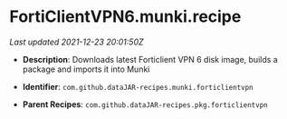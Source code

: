 # FortiClientVPN6.munki.recipe

_Last updated 2021-12-23 20:01:50Z_

- **Description**: Downloads latest Forticlient VPN 6 disk image, builds a package and imports it into Munki

- **Identifier**: `com.github.dataJAR-recipes.munki.forticlientvpn`

- **Parent Recipes**: `com.github.dataJAR-recipes.pkg.forticlientvpn`
